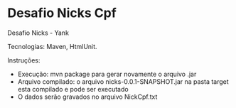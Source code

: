 # Desafio Nicks Cpf

Desafio Nicks - Yank

Tecnologias: Maven, HtmlUnit.

Instruções:

- Execução: mvn package para gerar novamente o arquivo .jar
- Arquivo compilado: o arquivo nicks-0.0.1-SNAPSHOT.jar na pasta target esta compilado e pode ser executado
- O dados serão gravados no arquivo NickCpf.txt
